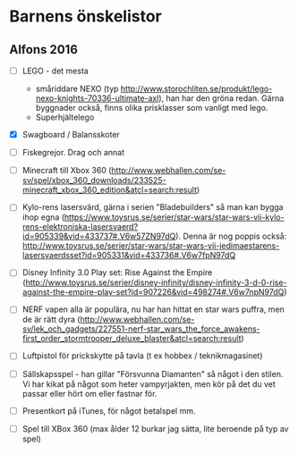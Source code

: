 # Barnens önskelistor

## Alfons 2016
 - [ ] LEGO - det mesta 
   - småriddare NEXO (typ http://www.storochliten.se/produkt/lego-nexo-knights-70336-ultimate-axl), han har den gröna redan. Gärna byggnader också, finns olika prisklasser som vanligt med lego.
   - Superhjältelego

 - [x] Swagboard / Balansskoter

 - [ ] Fiskegrejor. Drag och annat

 - [ ] Minecraft till Xbox 360
 (http://www.webhallen.com/se-sv/spel/xbox_360_downloads/233525-minecraft_xbox_360_edition&atcl=search:result)

 - [ ] Kylo-rens lasersvärd, gärna i serien "Bladebuilders" så man kan bygga ihop egna
 (https://www.toysrus.se/serier/star-wars/star-wars-vii-kylo-rens-elektroniska-lasersvaerd?id=905339&vid=433737#.V6w57ZN97dQ). Denna är nog poppis också: http://www.toysrus.se/serier/star-wars/star-wars-vii-jedimaestarens-lasersvaerdsset?id=905331&vid=433736#.V6w7fpN97dQ

 - [ ] Disney Infinity 3.0 Play set: Rise Against the Empire (http://www.toysrus.se/serier/disney-infinity/disney-infinity-3-d-0-rise-against-the-empire-play-set?id=907226&vid=498274#.V6w7npN97dQ)

 - [ ] NERF vapen alla är populära, nu har han hittat en star wars puffra, men de är rätt dyra (http://www.webhallen.com/se-sv/lek_och_gadgets/227551-nerf-star_wars_the_force_awakens-first_order_stormtrooper_deluxe_blaster&atcl=search:result)

 - [ ] Luftpistol för prickskytte på tavla (t ex hobbex / teknikmagasinet)

- [ ] Sällskapsspel - han gillar "Försvunna Diamanten" så något i den stilen. Vi har kikat på något som heter vampyrjakten, men kör på det du vet passar eller hört om eller fastnar för.

- [ ] Presentkort på iTunes, för något betalspel mm.

- [ ] Spel till XBox 360 (max ålder 12 burkar jag sätta, lite beroende på typ av spel)

